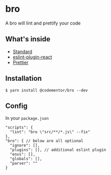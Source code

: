# bro
A bro will lint and prettify your code

## What's inside
- [Standard](https://github.com/standard/standard)
- [eslint-plugin-react](https://github.com/yannickcr/eslint-plugin-react)
- [Prettier](https://github.com/prettier/prettier)

## Installation

```
$ yarn install @codementor/bro --dev
```

## Config

In your `package.json`

```
"scripts": {
  "lint": "bro \"src/**/*.js\" --fix"
},
"bro": { // below are all optional
  "ignore": [],
  "plugins": [], // additional eslint plugin
  "envs": [],
  "globals": [],
  "parser": ""
}
```
